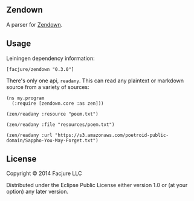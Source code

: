 ## Zendown

A parser for [Zendown](https://github.com/priyatam/zendown.git).

## Usage

Leiningen dependency information:

    [facjure/zendown "0.3.0"]

There's only one api, `readany`. This can read any plaintext or markdown source from a variety of sources:

    (ns my.program
      (:require [zendown.core :as zen]))

    (zen/readany :resource "poem.txt")

    (zen/readany :file "resources/poem.txt")

    (zen/readany :url "https://s3.amazonaws.com/poetroid-public-domain/Sappho-You-May-Forget.txt")

## License

Copyright © 2014 Facjure LLC

Distributed under the Eclipse Public License either version 1.0 or (at your option) any later version.
